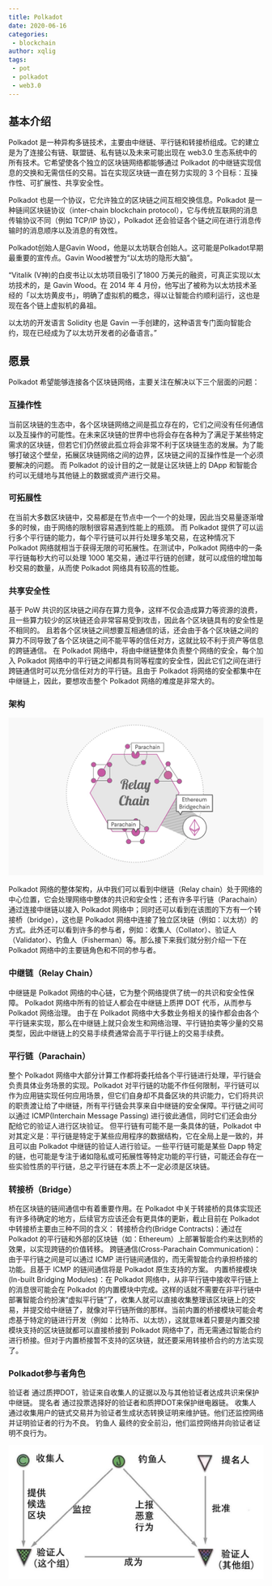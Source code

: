 ```yaml
---
title: Polkadot
date: 2020-06-16
categories:
 - blockchain
author: xqlig
tags:
 - pot
 - polkadot
 - web3.0
---
```


## 基本介绍

Polkadot 是一种异构多链技术，主要由中继链、平行链和转接桥组成。它的建立是为了连接公有链、联盟链、私有链以及未来可能出现在 web3.0 生态系统中的所有技术。它希望使各个独立的区块链网络都能够通过 Polkadot 的中继链实现信息的交换和无需信任的交易。旨在实现区块链一直在努力实现的 3 个目标：互操作性、可扩展性、共享安全性。

<!-- more -->

Polkadot 也是一个协议，它允许独立的区块链之间互相交换信息。Polkadot 是一种链间区块链协议（inter-chain blockchain protocol），它与传统互联网的消息传输协议不同（例如 TCP/IP 协议），Polkadot 还会验证各个链之间在进行消息传输时的消息顺序以及消息的有效性。

Polkadot创始人是Gavin Wood，他是以太坊联合创始人。这可能是Polkadot早期最重要的宣传点。Gavin Wood被誉为“以太坊的隐形大脑”。

“Vitalik (V神)的白皮书让以太坊项目吸引了1800 万美元的融资，可真正实现以太坊技术的，是 Gavin Wood。在 2014 年 4 月份，他写出了被称为以太坊技术圣经的「以太坊黄皮书」，明确了虚拟机的概念，得以让智能合约顺利运行，这也是现在各个链上虚拟机的鼻祖。

以太坊的开发语言 Solidity 也是 Gavin 一手创建的，这种语言专门面向智能合约，现在已经成为了以太坊开发者的必备语言。”

## 愿景

Polkadot 希望能够连接各个区块链网络，主要关注在解决以下三个层面的问题：

### 互操作性

当前区块链的生态中，各个区块链网络之间是孤立存在的，它们之间没有任何通信以及互操作的可能性。在未来区块链的世界中也将会存在各种为了满足于某些特定需求的区块链，但若它们仍然彼此孤立将会非常不利于区块链生态的发展。为了能够打破这个壁垒，拓展区块链网络之间的边界，区块链之间的互操作性是一个必须要解决的问题。
而 Polkadot 的设计目的之一就是让区块链上的 DApp 和智能合约可以无缝地与其他链上的数据或资产进行交易。

### 可拓展性

在当前大多数区块链中，交易都是在节点中一个一个的处理，因此当交易量逐渐增多的时候，由于网络的限制很容易遇到性能上的瓶颈。
而 Polkadot 提供了可以运行多个平行链的能力，每个平行链可以并行处理多笔交易，在这种情况下 Polkadot 网络就相当于获得无限的可拓展性。在测试中，Polkadot 网络中的一条平行链每秒大约可以处理 1000 笔交易，通过平行链的创建，就可以成倍的增加每秒交易的数量，从而使 Polkadot 网络具有较高的性能。

### 共享安全性

基于 PoW 共识的区块链之间存在算力竞争，这样不仅会造成算力等资源的浪费，且一些算力较少的区块链还会非常容易受到攻击，因此各个区块链具有的安全性是不相同的。
且若各个区块链之间想要互相通信的话，还会由于各个区块链之间的算力不同导致了各个区块链之间不能平等的信任对方，这就比较不利于资产等信息的跨链通信。
在 Polkadot 网络中，将由中继链整体负责整个网络的安全，每个加入 Polkadot 网络中的平行链之间都具有同等程度的安全性，因此它们之间在进行跨链通信时可以充分信任对方的平行链。且由于 Polkadot 将网络的安全都集中在中继链上，因此，要想攻击整个 Polkadot 网络的难度是非常大的。

### 架构

![1](../2020/images/pot/pot-1.jpg)

Polkadot 网络的整体架构，从中我们可以看到中继链（Relay chain）处于网络的中心位置，它会处理网络中整体的共识和安全性；还有许多平行链（Parachain）通过连接中继链以接入 Polkadot 网络中；同时还可以看到在该图的下方有一个转接桥（bridge），这也是 Polkadot 网络中连接了独立区块链（例如：以太坊）的方式。此外还可以看到许多的参与者，例如：收集人（Collator）、验证人（Validator）、钓鱼人（Fisherman）等。那么接下来我们就分别介绍一下在 Polkadot 网络中的主要链角色和不同的参与者。‌

### 中继链（Relay Chain）

中继链是 Polkadot 网络的中心链，它为整个网络提供了统一的共识和安全性保障。
Polkadot 网络中所有的验证人都会在中继链上质押 DOT 代币，从而参与 Polkadot 网络治理。
由于在 Polkadot 网络中大多数业务相关的操作都会由各个平行链来实现，那么在中继链上就只会发生和网络治理、平行链拍卖等少量的交易类型，因此中继链上的交易手续费通常会高于平行链上的交易手续费。

### 平行链（Parachain）

整个 Polkadot 网络中大部分计算工作都将委托给各个平行链进行处理，平行链会负责具体业务场景的实现。Polkadot 对平行链的功能不作任何限制，平行链可以作为应用链实现任何应用场景，但它们自身却不具备区块的共识能力，它们将共识的职责渡让给了中继链，所有平行链会共享来自中继链的安全保障。平行链之间可以通过 ICMP(Interchain Message Passing) 进行彼此通信，同时它们还会由分配给它的验证人进行区块验证。
但平行链有可能不是一条具体的链，Polkadot 中对其定义是：平行链是特定于某些应用程序的数据结构，它在全局上是一致的，并且可以由 Polkadot 中继链的验证人进行验证。一些平行链可能是某些 Dapp 特定的链，也可能是专注于诸如隐私或可拓展性等特定功能的平行链，可能还会存在一些实验性质的平行链，总之平行链在本质上不一定必须是区块链。

### 转接桥（Bridge）

桥在区块链的链间通信中有着重要作用。在 Polkadot 中关于转接桥的具体实现还有许多待确定的地方，后续官方应该还会有更具体的更新，截止目前在 Polkadot 中转接桥主要由三种不同的含义：
转接桥合约(Bridge Contracts)：通过在 Polkadot 的平行链和外部的区块链（如：Ethereum）上部署智能合约来达到桥的效果，以实现跨链的价值转移。
跨链通信(Cross-Parachain Communication)：由于平行链之间是可以通过 ICMP 进行链间通信的，而无需智能合约承担桥接的功能。且基于 ICMP 的链间通信将是 Polkadot 原生支持的方案。
内置桥接模块(In-built Bridging Modules)：在 Polkadot 网络中，从非平行链中接收平行链上的消息很可能会在 Polkadot 的内置模块中完成。这样的话就不需要在非平行链中部署智能合约扮演“虚拟平行链”了，收集人就可以直接收集整理该区块链上的交易，并提交给中继链了，就像对平行链所做的那样。当前内置的桥接模块可能会考虑基于特定的链进行开发（例如：比特币、以太坊），这就意味着只要是内置交接模块支持的区块链就都可以直接桥接到 Polkadot 网络中了，而无需通过智能合约进行桥接。但对于内置桥接暂不支持的区块链，就还要采用转接桥合约的方法实现了。

### Polkadot参与者角色

验证者
通过质押DOT，验证来自收集人的证据以及与其他验证者达成共识来保护中继链。
提名者
通过投票选择好的验证者和质押DOT来保护继电器链。
收集人
通过收集用户的链式交易并为验证者生成状态转换证明来维护链。他们还监控网络并证明验证者的行为不良。
钓鱼人
最终的安全前沿，他们监控网络并向验证者证明不良行为。

![3](../2020/images/pot/pot-3.jpg)
